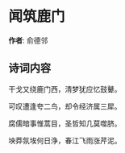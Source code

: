 # 闻筑鹿门

**作者**: 俞德邻

## 诗词内容

干戈又绕鹿门西，清梦犹应忆鼓鼙。

可叹遭逢夸二鸟，却令经济属三犀。

腐儒暗事惟蒿目，圣哲知几莫噬脐。

坱莽氛埃何日浄，春江飞雨涨芹泥。


